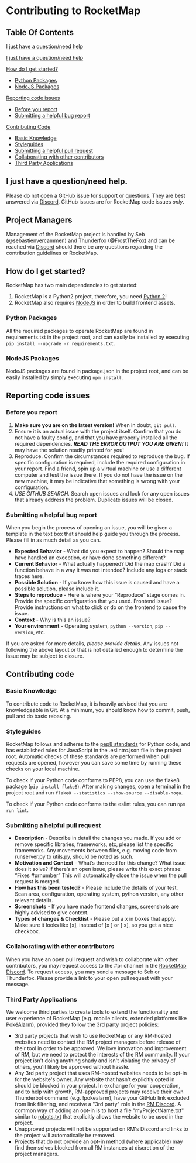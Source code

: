 # Contributing to RocketMap

## Table Of Contents

[I just have a question/need help](#i-just-have-a-questionneed-help)

[I just have a question/need help](#project-managers)

[How do I get started?](#how-do-i-get-started)
* [Python Packages](#python-packages)
* [NodeJS Packages](#nodejs-packages)

[Reporting code issues](#reporting-code-issues)
* [Before you report](#before-you-report)
* [Submitting a helpful bug report](#submitting-a-helpful-bug-report)

[Contributing Code](#contributing-code)
* [Basic Knowledge](#basic-knowledge)
* [Styleguides](#styleguides)
* [Submitting a helpful pull request](#submitting-a-helpful-pull-request)
* [Collaborating with other contributors](#collaborating-with-other-contributors)
* [Third Party Applications](#third-party-applications)

## I just have a question/need help.

Please do not open a GitHub issue for support or questions. They are best answered via [Discord](https://discord.gg/RocketMap). GitHub issues are for RocketMap code issues *only*.

## Project Managers

Management of the RocketMap project is handled by Seb (@sebastienvercammen) and Thunderfox (@FrostTheFox) and can be reached via [Discord](https://discord.gg/RocketMap) should there be any questions regarding the contribution guidelines or RocketMap.

## How do I get started?

RocketMap has two main dependencies to get started:

1. RocketMap is a Python2 project, therefore, you need [Python 2](https://www.python.org/downloads/)!
2. RocketMap also requires [NodeJS](https://nodejs.org/en/download/) in order to build frontend assets.

### Python Packages

All the required packages to operate RocketMap are found in requirements.txt in the project root, and can easily be installed by executing `pip install --upgrade -r requirements.txt`.

### NodeJS Packages

NodeJS packages are found in package.json in the project root, and can be easily installed by simply executing `npm install`.

## Reporting code issues

### Before you report

1. **Make sure you are on the latest version!** When in doubt, `git pull`.
2. Ensure it is an actual issue with the project itself. Confirm that you do not have a faulty config, and that you have properly installed all the required dependencies. ***READ THE ERROR OUTPUT YOU ARE GIVEN!*** It may have the solution readily printed for you!
3. Reproduce. Confirm the circumstances required to reproduce the bug. If specific configuration is required, include the required configuration in your report. Find a friend, spin up a virtual machine or use a different computer and test the issue there. If you do not have the issue on the new machine, it may be indicative that something is wrong with your configuration.
4. *USE GITHUB SEARCH.* Search open issues and look for any open issues that already address the problem. Duplicate issues will be closed.

### Submitting a helpful bug report

When you begin the process of opening an issue, you will be given a template in the text box that should help guide you through the process. Please fill in as much detail as you can.

* **Expected Behavior** - What did you expect to happen? Should the map have handled an exception, or have done something different?
* **Current Behavior** - What actually happened? Did the map crash? Did a function behave in a way it was not intended? Include any logs or stack traces here.
* **Possible Solution** - If you know how this issue is caused and have a possible solution, please include it.
* **Steps to reproduce** - Here is where your “Reproduce” stage comes in. Provide the specific configuration that you used. Frontend issue? Provide instructions on what to click or do on the frontend to cause the issue.
* **Context** - Why is this an issue?
* **Your environment** - Operating system, `python --version`, `pip --version`, etc.

If you are asked for more details, *please provide details*. Any issues not following the above layout or that is not detailed enough to determine the issue may be subject to closure.

## Contributing code

### Basic Knowledge

To contribute code to RocketMap, it is heavily advised that you are knowledgeable in Git. At a minimum, you should know how to commit, push, pull and do basic rebasing.

### Styleguides

RocketMap follows and adheres to the [pep8 standards](https://www.python.org/dev/peps/pep-0008/) for Python code, and has established rules for JavaScript in the .eslintrc.json file in the project root. Automatic checks of these standards are performed when pull requests are opened, however you can save some time by running these checks on your local machine. 

To check if your Python code conforms to PEP8, you can use the flake8 package (`pip install flake8`). After making changes, open a terminal in the project root and run `flake8 --statistics --show-source --disable-noqa`.

To check if your Python code conforms to the eslint rules, you can run `npm run lint`.

### Submitting a helpful pull request

* **Description** - Describe in detail the changes you made. If you add or remove specific libraries, frameworks, etc, please list the specific frameworks. Any movements between files, e.g. moving code from runserver.py to utils.py, should be noted as such.
* **Motivation and Context** - What’s the need for this change? What issue does it solve? If there’s an open issue, please write this exact phrase: “Fixes #prnumber” This will automatically close the issue when the pull request is merged.
* **How has this been tested?** - Please include the details of your test. Scan area, configuration, operating system, python version, any other relevant details.
* **Screenshots** - If you have made frontend changes, screenshots are highly advised to give context.
* **Types of changes & Checklist** - Please put a x in boxes that apply. Make sure it looks like [x], instead of [x ] or [ x], so you get a nice checkbox.

### Collaborating with other contributors

When you have an open pull request and wish to collaborate with other contributors, you may request access to the #pr channel in the [RocketMap Discord](https://discord.gg/rocketmap). To request access, you may send a message to Seb or Thunderfox. Please provide a link to your open pull request with your message.

### Third Party Applications

We welcome third parties to create tools to extend the functionality and user experience of RocketMap (e.g. mobile clients, extended platforms like [PokéAlarm](https://github.com/RocketMap/PokeAlarm)), provided they follow the 3rd party project policies:

* 3rd party projects that wish to use RocketMap or any RM-hosted websites need to contact the RM project managers before release of their tool in order to be approved. We love innovation and improvement of RM, but we need to protect the interests of the RM community. If your project isn't doing anything shady and isn't violating the privacy of others, you'll likely be approved without hassle.
* Any 3rd party project that uses RM-hosted websites needs to be opt-in for the website's owner. Any website that hasn't explicitly opted in should be blocked in your project. In exchange for your cooperation, and to help with growth, RM-approved projects may receive their own Thunderbot command (e.g. !pokealarm), have your GitHub link excluded from link filtering, and receive a "3rd party" role in the [RM Discord](https://discord.gg/RocketMap). A common way of adding an opt-in is to host a file "myProjectName.txt" similar to [robots.txt](http://www.robotstxt.org/) that explicitly allows the website to be used in the project.
* Unapproved projects will not be supported on RM's Discord and links to the project will automatically be removed. 
* Projects that do not provide an opt-in method (where applicable) may find themselves blocked from all RM instances at discretion of the project managers.
